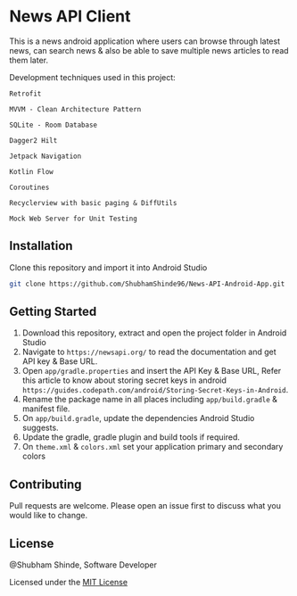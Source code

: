 # News API Client

This is a news android application where users can browse through latest news, can search news & also be able to save multiple news articles to read them later.

Development techniques used in this project:

`Retrofit`

`MVVM - Clean Architecture Pattern`

`SQLite - Room Database`

`Dagger2 Hilt`

`Jetpack Navigation`

`Kotlin Flow`

`Coroutines`

`Recyclerview with basic paging & DiffUtils`

`Mock Web Server for Unit Testing`

## Installation

Clone this repository and import it into Android Studio

```bash
git clone https://github.com/ShubhamShinde96/News-API-Android-App.git
```

## Getting Started
1. Download this repository, extract and open the project folder in Android Studio
2. Navigate to ```https://newsapi.org/``` to read the documentation and get API key & Base URL.
3. Open `app/gradle.properties` and insert the API Key & Base URL, Refer this article to know about storing secret keys in android ```https://guides.codepath.com/android/Storing-Secret-Keys-in-Android```.
4. Rename the package name in all places including `app/build.gradle` & manifest file.
5. On `app/build.gradle`, update the dependencies Android Studio suggests.
6. Update the gradle, gradle plugin and build tools if required.
7. On `theme.xml` & `colors.xml` set your application primary and secondary colors 



## Contributing
Pull requests are welcome. Please open an issue first to discuss what you would like to change.


## License
@Shubham Shinde, Software Developer

Licensed under the [MIT License](LICENSE)
